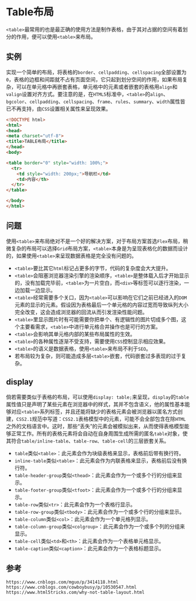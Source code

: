 # Table布局
`<table>`最常用的也是最正确的使用方法是制作表格，由于其对占据的空间有着划分的作用，便可以使用`<table>`来布局。

## 实例
实现一个简单的布局，将表格的`border`、`cellpadding`、`cellspacing`全部设置为`0`，表格的边框和间距就不占有页面空间，它只起到划分空间的作用，如果布局复杂，可以在单元格中再嵌套表格，单元格中的元素或者嵌套的表格用`align`和`valign`设置对齐方式。要注意的是，在`HTML5`标准中，`<table>`的`align`、`bgcolor`、`cellpadding`、`cellspacing`、`frame`、`rules`、`summary`、`width`属性皆已不再支持，由`CSS`设置相关属性来呈现效果。

```html
<!DOCTYPE html>
<html>
<head> 
<meta charset="utf-8"> 
<title>TABLE布局</title> 
</head>
<body>

<table border="0" style="width: 100%;">
  <tr>
    <td style="width: 200px;">导航栏</td>
    <td>内容</th>
  </tr>
</table>

</body>
</html>
```

## 问题
使用`<table>`来布局绝对不是一个好的解决方案，对于布局方案首选`Flex`布局，稍微复杂的布局可以选择`Grid`布局方案，`<table>`本身是为呈现表格化的数据而设计的，如果使用`<table>`来呈现数据表格是完全没有问题的。
* `<table>`要比其它`html`标记占更多的字节，代码的复杂度会大大提升。
* `<table>`会阻塞浏览器渲染引擎的渲染顺序，`<table>`是整体载入后才开始显示的，没有加载完毕前，`<table>`为一片空白，而`<div>`等标签可以逐行渲染，一边加载一边显示。
* `<table>`经常需要多个关口，因为`<table>`可以影响在它们之前已经进入的`DOM`元素的显示的元素。假设因为表格最后一个单元格的内容过宽而导致纵列大小完全改变，这会造成浏览器的回流从而引发渲染性能问题。
* `<table>`里显示图片时有可能需要你把单个、有逻辑性的图片切成多个图，这个主要看需求，`<table>`中进行单元格合并操作也是可行的方案。
* `<table>`会影响其单元格内部的某些布局属性的生效。
* `<table>`的各种属性逐渐不受支持，需要使用`CSS`控制显示相应效果。
* `<table>`的语义是数据表格，使用`<table>`来布局不利于`SEO`。
* 若布局较为复杂，则可能造成多层`<table>`嵌套，代码嵌套过多表现的过于复杂。

## display
倘若需要类似于表格的布局，可以使用`display: table;`来呈现，`display`的`table`属性值只是声明了某些元素在浏览器中的样式，其并不包含语义，他的属性基本能够对应`<table>`系列标签，并且还能将缺少的表格元素会被浏览器以匿名方式创建，`CSS2.1`规范中写道：`CSS2.1`表格模型中的元素，可能不会全部包含在除`HTML`之外的文档语言中。这时，那些“丢失”的元素会被模拟出来，从而使得表格模型能够正常工作。所有的表格元素将会自动在自身周围生成所需的匿名`table`对象，使其符合`table/inline-table`、`table-row`、`table-cell`的三层嵌套关系。

* `table`类似`<table>`：此元素会作为块级表格来显示，表格前后带有换行符。
* `inline-table`类似`<table>`：此元素会作为内联表格来显示，表格前后没有换行符。
* `table-header-group`类似`<thead>`：此元素会作为一个或多个行的分组来显示。
* `table-footer-group`类似`<tfoot>`：此元素会作为一个或多个行的分组来显示。
* `table-row`类似`<tr>`：此元素会作为一个表格行显示。
* `table-row-group`类似`<tbody>`：此元素会作为一个或多个行的分组来显示。
* `table-column`类似`<col>`：此元素会作为一个单元格列显示。
* `table-column-group`类似`<colgroup>`：此元素会作为一个或多个列的分组来显示。
* `table-cell`类似`<td>`和`<th>`：此元素会作为一个表格单元格显示。
* `table-caption`类似`<caption>`：此元素会作为一个表格标题显示。

## 参考

```
https://www.cnblogs.com/mguo/p/3414118.html
https://www.cnblogs.com/cowboybusy/p/10530547.html
https://www.html5tricks.com/why-not-table-layout.html
```

